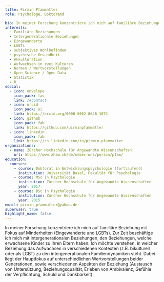 ```yaml
---
title: Pirmin Pfammatter
role: Psychologe, Doktorand

bio: In meiner Forschung konzentriere ich mich auf familiäre Beziehungen bei Minderheiten (Eingewanderte, LGBTs)
interests:
  - Familiäre Beziehungen
  - Intergenerationale Beziehungen
  - Eingewanderte
  - LGBTs
  - subjektives Wohlbefinden
  - psychische Gesundheit
  - Akkulturation
  - Aufwachsen in zwei Kulturen
  - Normen / Wertvorstellungen
  - Open Science / Open Data
  - Statistik
  - R
social:
  - icon: envelope
    icon_pack: fas
    link: /#contact
  - icon: orcid
    icon_pack: ai
    link: https://orcid.org/0000-0002-8648-1073
  - icon: github
    icon_pack: fab
    link: https://github.com/pirminpfammatter
  - icon: linkedin
    icon_pack: fab
    link: https://ch.linkedin.com/in/pirmin-pfammatter
organizations:
  - name: Zürcher Hochschule für Angewandte Wissenschaften
    url: https://www.zhaw.ch/de/ueber-uns/person/pfam/
education:
  courses:
    - course: Doktorat in Entwicklungspsychologie (fortlaufend)
      institution: Universität Basel, Fakultät für Psychologie
    - course: MSc in Psychologie
      institution: Zürcher Hochschule für Angewandte Wissenschaften
      year: 2017
    - course: BSc in Psychologie
      institution: Zürcher Hochschule für Angewandte Wissenschaften
      year: 2015
email: pirmin_pfammatter@yahoo.de
superuser: true
highlight_name: false
---
```

In meiner Forschung konzentriere ich mich auf familiäre Beziehung mit Fokus auf Minderheiten (Eingewanderte und LGBTs). Zur Zeit beschäftige ich mich mit intergenerationalen Beziehungen, den Beziehungen, welche erwachsene Kinder zu ihren Eltern haben. Ich möchte verstehen, in welcher Beziehung das Aufwachsen in verschiedenen Kontexten (z.B. bikulturell oder als LGBT) zu den intergenerationalen Familiendynamiken steht. Dabei liegt der Hauptfokus auf unterschiedlichen Wertvorstellungen beider Generationen, sowie verschiedenen Aspekten der Beziehung (Austausch von Untersützung, Beziehungsqualität, Erleben von Ambivalenz, Gefühle der Verpflichtung, Schuld und Dankbarkeit).


